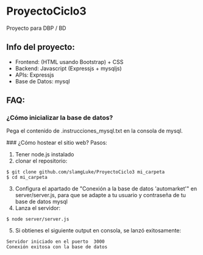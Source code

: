# ProyectoCiclo3
Proyecto para DBP / BD

## Info del proyecto:
- Frontend: (HTML usando Bootstrap) + CSS
- Backend: Javascript (Expressjs + mysqljs)
- APIs: Expressjs
- Base de Datos: mysql


## FAQ:

### ¿Cómo inicializar la base de datos?
Pega el contenido de .instrucciones_mysql.txt en la consola de mysql.

̇### ¿Cómo hostear el sitio web?
Pasos:

1. Tener node.js instalado
2. clonar el repositorio:
```
$ git clone github.com/slamgLuke/ProyectoCiclo3 mi_carpeta
$ cd mi_carpeta
```
3. Configura el apartado de "Conexión a la base de datos 'automarket'" en server/server.js, para que se adapte a tu usuario y contraseña de tu base de datos mysql
4. Lanza el servidor:
```
$ node server/server.js
```

5. Si obtienes el siguiente output en consola, se lanzó exitosamente:
```
Servidor iniciado en el puerto  3000
Conexión exitosa con la base de datos
```
